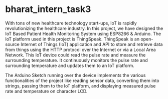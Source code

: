 # bharat_intern_task3
With tons of new healthcare technology start-ups, IoT is rapidly revolutionizing the healthcare industry. In this project, we have designed the IoT Based Patient Health Monitoring System using ESP8266 & Arduino. The IoT platform used in this project is ThingSpeak. ThingSpeak is an open-source Internet of Things (IoT) application and API to store and retrieve data from things using the HTTP protocol over the Internet or via a Local Area Network. This IoT device could read the pulse rate and measure the surrounding temperature. It continuously monitors the pulse rate and surrounding temperature and updates them to an IoT platform.

The Arduino Sketch running over the device implements the various functionalities of the project like reading sensor data, converting them into strings, passing them to the IoT platform, and displaying measured pulse rate and temperature on character LCD.
